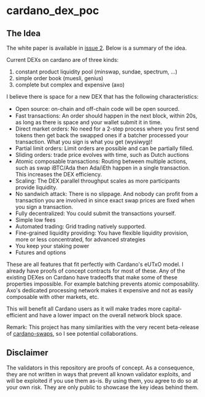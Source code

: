 # cardano_dex_poc

## The Idea

The white paper is available in [issue 2](https://github.com/mpizenberg/cardano_dex_poc/issues/2).
Below is a summary of the idea.

Current DEXs on cardano are of three kinds:

1. constant product liquidity pool (minswap, sundae, spectrum, ...)
2. simple order book (muesli, genius)
3. complete but complex and expensive (axo)

I believe there is space for a new DEX that has the following characteristics:

- Open source: on-chain and oﬀ-chain code will be open sourced.
- Fast transactions: An order should happen in the next block, within 20s, as long as there is space and your wallet submit it in time.
- Direct market orders: No need for a 2-step process where you first send tokens then get back the swapped ones if a batcher processed your transaction. What you sign is what you get (wysiwyg)!
- Partial limit orders: Limit orders are possible and can be partially filled.
- Sliding orders: trade price evolves with time, such as Dutch auctions
- Atomic composable transactions: Routing between multiple actions, such as swap iBTC/Ada then Ada/iEth happen in a single transaction. This increases the DEX efficiency.
- Scaling: The DEX parallel throughput scales as more participants provide liquidity.
- No sandwich attack: There is no slippage. And nobody can profit from a transaction you are involved in since exact swap prices are fixed when you sign a transaction.
- Fully decentralized: You could submit the transactions yourself.
- Simple low fees
- Automated trading: Grid trading natively supported.
- Fine-grained liquidity providing: You have flexible liquidity provision, more or less concentrated, for advanced strategies
- You keep your staking power
- Futures and options

These are all features that fit perfectly with Cardano's eUTxO model. I already have proofs of concept contracts for most of these. Any of the existing DEXes on Cardano have tradeoffs that make some of these properties impossible. For example batching prevents atomic composability. Axo's dedicated processing network makes it expensive and not as easily composable with other markets, etc.

This will benefit all Cardano users as it will make trades more capital-efficient and have a lower impact on the overall network block space.

Remark: This project has many similarities with the very recent beta-release of [cardano-swaps][cardano-swaps], so I see potential collaborations.

[cardano-swaps]: https://github.com/fallen-icarus/cardano-swaps

## Disclaimer

The validators in this repository are proofs of concept.
As a consequence, they are not written in ways that prevent all known validator exploits, and will be exploited if you use them as-is.
By using them, you agree to do so at your own risk.
They are only public to showcase the key ideas behind them.
